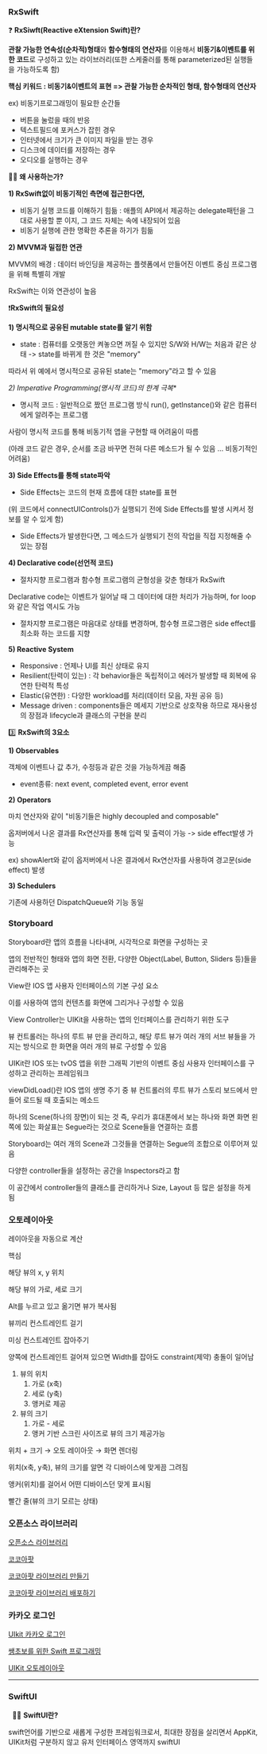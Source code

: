 ### RxSwift

❓ **RxSiwft(Reactive eXtension Swift)란?**

**관찰 가능한 연속성(순차적)형태**와 **함수형태의 연산자**를 이용해서 **비동기&이벤트를 위한 코드**로 구성하고 있는 라이브러리(또한 스케줄러를 통해 parameterized된 실행들을 가능하도록 함)

**핵심 키워드 : 비동기&이벤트의 표현 => 관찰 가능한 순차적인 형태, 함수형태의 연산자**

ex) 비동기프로그래밍이 필요한 순간들

- 버튼을 눌렀을 때의 반응
- 텍스트필드에 포커스가 잡힌 경우
- 인터넷에서 크기가 큰 이미지 파일을 받는 경우
- 디스크에 데이터를 저장하는 경우
- 오디오를 실행하는 경우

🤷‍♂️ **왜 사용하는가?**

**1) RxSwift없이 비동기적인 측면에 접근한다면,**

- 비동기 실행 코드를 이해하기 힘듦 : 애플의 API에서 제공하는 delegate패턴을 그대로 사용할 뿐 이지, 그 코드 자체는 속에 내장되어 있음
- 비동기 실행에 관한 명확한 추론을 하기가 힘듦

**2) MVVM과 밀접한 연관**

MVVM의 배경 : 데이터 바인딩을 제공하는 플렛폼에서 만들어진 이벤트 중심 프로그램을 위해 특별히 개발

RxSwift는 이와 연관성이 높음

❗️**RxSwift의 필요성**

**1) 명시적으로 공유된 mutable state를 알기 위함**

- state : 컴퓨터를 오랫동안 켜놓으면 꺼질 수 있지만 S/W와 H/W는 처음과 같은 상태 -> state를 바뀌게 한 것은 "memory"

따라서 위 예에서 명시적으로 공유된 state는 "memory"라고 할 수 있음

**2) Imperative Programming(명시적 코드*)의 한계 극복**

- 명시적 코드 : 일반적으로 짰던 프로그램 방식 run(), getInstance()와 같은 컴퓨터에게 알려주는 프로그램

사람이 명시적 코드를 통해 비동기적 앱을 구현할 때 어려움이 따름

(아래 코드 같은 경우, 순서를 조금 바꾸면 전혀 다른 메소드가 될 수 있음 ... 비동기적인 어려움)

**3) Side Effects를 통해 state파악**

- Side Effects는 코드의 현재 흐름에 대한 state를 표현

(위 코드에서 connectUIControls()가 실행되기 전에 Side Effects를 발생 시켜서 정보를 알 수 있게 함)

- Side Effects가 발생한다면, 그 메소드가 실행되기 전의 작업을 직접 지정해줄 수 있는 장점

**4) Declarative code(선언적 코드)**

- 절차지향 프로그램과 함수형 프로그램의 균형성을 갖춘 형태가 RxSwift

Declarative code는 이벤트가 일어날 때 그 데이터에 대한 처리가 가능하며, for loop와 같은 작업 역시도 가능

- 절차지향 프로그램은 마음대로 상태를 변경하며, 함수형 프로그램은 side effect를 최소화 하는 코드를 지향

**5) Reactive System**

- Responsive : 언제나 UI를 최신 상태로 유지
- Resilient(탄력이 있는) : 각 behavior들은 독립적이고 에러가 발생할 때 회복에 유연한 탄력적 특성
- Elastic(유연한) : 다양한 workload를 처리(데이터 모음, 자원 공유 등)
- Message driven : components들은 메세지 기반으로 상호작용 하므로 재사용성의 장점과 lifecycle과 클래스의 구현을 분리

3️⃣ **RxSwift의 3요소**

**1) Observables<Data>**

객체에 이벤트나 값 추가, 수정등과 같은 것을 가능하게끔 해줌

- event종류: next event, completed event, error event

**2) Operators**

마치 연산자와 같이 "비동기들은 highly decoupled and composable"

옵저버에서 나온 결과를 Rx연산자를 통해 입력 및 출력이 가능 -> side effect발생 가능

ex) showAlert와 같이 옵저버에서 나온 결과에서 Rx연산자를 사용하여 경고문(side effect) 발생

**3) Schedulers**

기존에 사용하던 DispatchQueue와 기능 동일

### Storyboard

Storyboard란 앱의 흐름을 나타내며, 시각적으로 화면을 구성하는 곳

앱의 전반적인 형태와 앱의 화면 전환, 다양한 Object(Label, Button, Sliders 등)들을 관리해주는 곳

View란 IOS 앱 사용자 인터페이스의 기본 구성 요소

이를 사용하여 앱의 컨텐츠를 화면에 그리거나 구성할 수 있음

View Controller는 UIKit을 사용하는 앱의 인터페이스를 관리하기 위한 도구

뷰 컨트롤러는 하나의 루트 뷰 만을 관리하고, 해당 루트 뷰가 여러 개의 서브 뷰들을 가지는 방식으로 한 화면을 여러 개의 뷰로 구성할 수 있음

UIKit란 IOS 또는 tvOS 앱을 위한 그래픽 기반의 이벤트 중심 사용자 인터페이스를 구성하고 관리하는 프레임워크

viewDidLoad()란 IOS 앱의 생명 주기 중 뷰 컨트롤러의 루트 뷰가 스토리 보드에서 만들어 로드될 때 호출되는 메소드

하나의 Scene(하나의 장면)이 되는 것 즉, 우리가 휴대폰에서 보는 하나와 화면 화면 왼쪽에 있는 화살표는 Segue라는 것으로 Scene들을 연결하는 흐름

Storyboard는 여러 개의 Scene과 그것들을 연결하는 Segue의 조합으로 이루어져 있음

다양한 controller들을 설정하는 공간을 Inspectors라고 함

이 공간에서 controller들의 클래스를 관리하거나 Size, Layout 등 많은 설정을 하게 됨

### 오토레이아웃

레이아웃을 자동으로 계산

핵심

해당 뷰의 x, y 위치

해당 뷰의 가로, 세로 크기

Alt를 누르고 있고 옮기면 뷰가 복사됨

뷰끼리 컨스트레인트 걸기

미싱 컨스트레인트 잡아주기

양쪽에 컨스트레인트 걸어져 있으면 Width를 잡아도 constraint(제약) 충돌이 일어남

1. 뷰의 위치
    1. 가로 (x축)
    2. 세로 (y축)
    3. 앵커로 제공
2. 뷰의 크기
    1. 가로 - 세로
    2. 앵커 기반 스크린 사이즈로 뷰의 크기 제공가능

위치 + 크기 → 오토 레이아웃 → 화면 렌더링

위치(x축, y축), 뷰의 크기를 알면 각 디바이스에 맞게끔 그려짐

앵커(위치)를 걸어서 어떤 디바이스던 맞게 표시됨

빨간 줄(뷰의 크기 모르는 상태)

### 오픈소스 라이브러리

[오픈소스 라이브러리](https://www.notion.so/2a2bf5a4c3554fbfb77025856ff29e94?pvs=21)

[코코아팟](https://www.notion.so/8a23040828344ae89e3174354c1a2b80?pvs=21)

[코코아팟 라이브러리 만들기](https://www.notion.so/50a723af35f3460cb0518df3b1608a97?pvs=21)

[코코아팟 라이브러리 배포하기](https://www.notion.so/5dd19b1beb2e406abc51b211930ebfae?pvs=21)

### 카카오 로그인

[UIkit 카카오 로그인](https://www.notion.so/UIkit-15b267a94e024efa9e3a947f777e6dc3?pvs=21)

[쌩초보를 위한 Swift 프로그래밍](https://www.notion.so/Swift-876abbf4664641968a166ab5429cf46a?pvs=21)

[UIKit 오토레이아웃](https://www.notion.so/UIKit-791c4611a94446468d234c71ab85d8fb?pvs=21)

---

### SwiftUI

      👩‍💻 **SwiftUI란?**

swift언어를 기반으로 새롭게 구성한 프레임워크로서, 최대한 장점을 살리면서 AppKit, UIKit처럼 구분하지 않고 유저 인터페이스 영역까지 swiftUI
